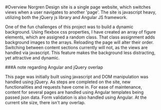 #Overview
Norgren Design site is a single page website, which switches views when a user navigates to another 'page'. The site is javascript heavy, utilizing both the jQuery js library and Angular JS framework.

One of the fun challenges of this project was to build a dynamic background. Using flexbox css properties, I have created an array of figure elements, which are assigned a random class. That class assignment adds background images to the arrays. Reloading the page will alter their order. Switching between content sections currently will not, as the views are handled via javascript. This feature makes the background less distracting, yet attractive and dynamic.

###A note regarding Angular and jQuery overlap

This page was initially built using javascript and DOM manipulation was handled using jQuery. As steps are completed on the site, new functionalities and requests have come in. For ease of maintenance, content for several pages are handled using Angular templates being passed json data. Form validation is also handled using Angular. At the current site size, there isn't any overlap.

